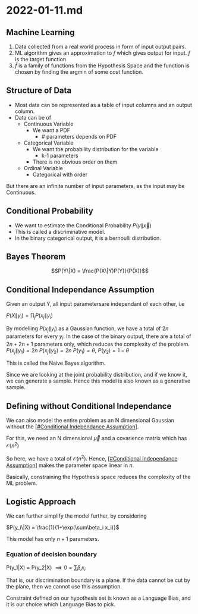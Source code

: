 # 2022-01-11.md


## Machine Learning

1. Data collected from a real world process in form of input output pairs.
2. ML algorithm gives an approximation to $f$ which gives output for input. $f$ is the target function
3. $\hat f$ is a family of functions from the Hypothesis Space and the function is chosen by finding the argmin of some cost function.

## Structure of Data

- Most data can be represented as a table of input columns and an output column.
- Data can be of 
  - Continuous Variable
    - We want a PDF
      - \# parameters depends on PDF
  - Categorical Variable
    - We want the probability distribution for the variable
      - k-1 parameters
    - There is no obvious order on them
  - Ordinal Variable
    - Categorical with order 

But there are an infinite number of input parameters, as the input may be Continuous.

## Conditional Probability

- We want to estimate the Conditional Probability $P(y\|\vec{x})$
- This is called a discriminative model.
- In the binary categorical output, it is a bernoulli distribution.

## Bayes Theorem

$$P(Y\|X) = \frac{P(X\|Y)P(Y)}{P(X)}$$

## Conditional Independance Assumption

Given an output Y, all input parametersare independant of each other, i.e

$P(X\|y_i) = \prod_j P(x_j\|y_i)$

By modelling $P(x_j\|y_i)$ as a Gaussian function, we have a total of $2n$ parameters for every $y_i$.
In the case of the binary output, there are a total of $2n + 2n + 1$ parameters only, which reduces the complexity of the problem.
$P(x_j\|y_1) = 2n$
$P(x_j\|y_2) = 2n$
$P(y_1) = \theta,\ P(y_2)=1-\theta$

This is called the Naive Bayes algorithm.

Since we are looking at the joint probability distribution, and if we know it, we can generate a sample. Hence this model is also known as a generative sample.

## Defining without Conditional Independance

We can also model the entire problem as an N dimensional Gaussian without the [[#Conditional Independance Assumption]].

For this, we need an N dimensional $\vec{\mu}$ and a covarience matrix which has $\mathcal{O}(n^2)$

So here, we have a total of $\mathcal{O}(n^2)$. Hence, [[#Conditional Independance Assumption]] makes the parameter space linear in $n$.

Basically, constraining the Hypothesis space reduces the complexity of the ML problem.

## Logistic Approach

We can further simplify the model further, by considering

$P(y_i\|X) = \frac{1}{1+\exp(\sum\beta_i x_i)}$

This model has only $n+1$ parameters.

### Equation of decision boundary

P(y_1|X) = P(y_2|X)
$\implies 0 = \sum \beta_i x_i$

That is, our discrimination boundary is a plane. If the data cannot be cut by the plane, then we cannot use this assumption.

Constraint defined on our hypothesis set is known as a Language Bias, and it is our choice which Language Bias to pick.

[//begin]: # "Autogenerated link references for markdown compatibility"
[#Conditional Independance Assumption]: #conditional-independance-assumption "#Conditional Independance Assumption"
[#Conditional Independance Assumption]: 2022-01-11 "2022-01-11.md"
[//end]: # "Autogenerated link references"